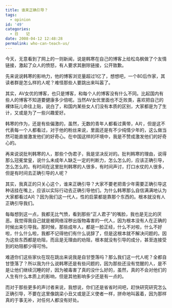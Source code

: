 ```yaml
---
title: 谁来正确引导？
tags:
  - opinion
id: '49'
categories:
  - 日　　记
date: 2008-04-12 12:48:28
permalink: who-can-teach-us/
---
```


今天，无意看到了网上的一则新闻，说是韩寒在自己的博客上给松岛枫做了个友情链接，激起了众人的愤怒，有人要求其删除链接，公开致歉。

先来说说韩寒的影响力，他的博客浏览量超过1亿了，想想吧，一个80后作家，其读者群是怎么样的人呢？难怪那些人要跳出来叫嚣了。

其实，AV女优的博客，也只是博客，和每个人的博客没有什么不同。比起国内有些人的博客不知道要健康多少倍呢。当然AV女优里面也不乏败类，喜欢把自己的裸体玩儿命往上贴，说白了，和国内某些女人们没有本质的区别，大家都是为了生计，又或是为了一些兴趣爱好。

韩寒的作为，还是有些偏激的，虽然，无数的青年人都看过黄带，A片，但是这不代表每一个人都看过，对于他的粉丝来说，里面还是有不少纯情少年的，这么做当然可能直接激发他们的好奇心。在中国这样的环境中，我是不赞成激发他们的好奇心的。

再来说说批判韩寒的人，那些个伪君子，我是坚决反对的。批判韩寒的理由，说得那么冠冕堂皇，说什么未成年人缺乏一定的判断力，怎么怎么的，应该正确引导，怎么怎么的。有时间在这里批判韩寒的人很多，有时间声讨，打口水仗的人很多，但是有时间去正确引导的人呢？

其实，我真正的只关心这个，谁来正确引导？大家不要老把青少年需要正确引导这种话挂在嘴上，应该以实际行动去正确引导他们。为什么韩寒那么自信满满地认为大家都看过A片？因为我们这一代人，性的启蒙都是靠那个东西的。根本就没有人正确引导我们。

每每想到这一点，我都无比气愤，看到那些“正人君子”的嘴脸，我也是无比的厌恶。我觉得我自己就是被网络淫秽出版物毒害的一代人，因为根本没有人在正确的时候出来引导我。那时候，那些成年人，都是一脸正经，什么不对啦，什么不好啦，什么什么啦，我都不记得他们有什么说辞了，但是这根本就不解决问题的。因为这些东西都是劝阻，而且是无理由的劝阻，根本就没有引导的成分，甚至连接受到的劝阻都少得可怜。

难道你们这些家伙在现在跳出来说我是自甘堕落吗？那么我们这一代人呢？全都自甘堕落了？所以我为什么说韩寒还是有些问题的，因为那些还没有觉醒的人，是不是让他们继续沉睡的好，因为被毒害了真的没什么好的，虽然，真的不会对他们的人生有什么本质上的影响，但是其他影响多少还是有一点的。

而对于那些更多的声讨者来说，我想说，你们还是省省时间吧，赶快研究研究怎么正确引导，不要在这里像跳梁小丑又或是正义使者一样，拼命地叫嚣着，因为那样真的于事无补，对任何人都没有好处。